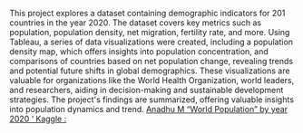 This project explores a dataset containing demographic indicators for 201 countries in the year 2020. The dataset covers key metrics such as population, population density, net migration, fertility rate, and more. Using Tableau, a series of data visualizations were created, including a population density map, which offers insights into population concentration, and comparisons of countries based on net population change, revealing trends and potential future shifts in global demographics. These visualizations are valuable for organizations like the World Health Organization, world leaders, and researchers, aiding in decision-making and sustainable development strategies. The project's findings are summarized, offering valuable insights into population dynamics and trend.
[Anadhu M “World Population” by year 2020 ‘ Kaggle :](https://www.kaggle.com/datasets/anandhuh/countries-in-the-world-by-population-2022)
